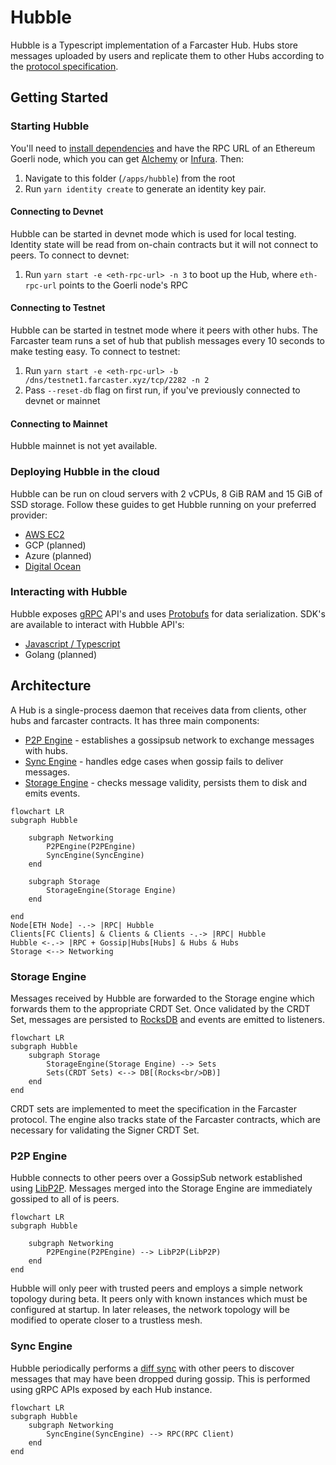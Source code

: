 # Hubble

Hubble is a Typescript implementation of a Farcaster Hub. Hubs store messages uploaded by users and replicate them to other Hubs according to the [protocol specification](https://github.com/farcasterxyz/protocol).

## Getting Started

### Starting Hubble

You'll need to [install dependencies](../../CONTRIBUTING.md#2-setting-up-your-development-environment) and have the RPC URL of an Ethereum Goerli node, which you can get [Alchemy](https://www.alchemy.com/) or [Infura](https://www.infura.io/). Then:

1. Navigate to this folder (`/apps/hubble`) from the root
2. Run `yarn identity create` to generate an identity key pair.

#### Connecting to Devnet

Hubble can be started in devnet mode which is used for local testing. Identity state will be read from on-chain contracts but
it will not connect to peers. To connect to devnet:

1. Run `yarn start -e <eth-rpc-url> -n 3` to boot up the Hub, where `eth-rpc-url` points to the Goerli node's RPC

#### Connecting to Testnet

Hubble can be started in testnet mode where it peers with other hubs. The Farcaster team runs a set of hub that publish
messages every 10 seconds to make testing easy. To connect to testnet:

1. Run `yarn start -e <eth-rpc-url> -b /dns/testnet1.farcaster.xyz/tcp/2282 -n 2`
2. Pass `--reset-db` flag on first run, if you've previously connected to devnet or mainnet

#### Connecting to Mainnet

Hubble mainnet is not yet available.

### Deploying Hubble in the cloud

Hubble can be run on cloud servers with 2 vCPUs, 8 GiB RAM and 15 GiB of SSD storage. Follow these guides to get Hubble running on your preferred provider:

- [AWS EC2](https://warpcast.notion.site/Set-up-Hubble-on-EC2-Public-23b4e81d8f604ca9bf8b68f4bb086042)
- GCP (planned)
- Azure (planned)
- [Digital Ocean](https://warpcast.notion.site/Set-up-Hubble-on-DigitalOcean-Public-e38173c487874c91828665e73eac94c1)

### Interacting with Hubble

Hubble exposes [gRPC](https://grpc.io/) API's and uses [Protobufs](https://github.com/protocolbuffers/protobuf) for data serialization. SDK's are available to interact with Hubble API's:

- [Javascript / Typescript](../../packages/hub-nodejs/)
- Golang (planned)

## Architecture

A Hub is a single-process daemon that receives data from clients, other hubs and farcaster contracts. It has three main components:

- [P2P Engine]() - establishes a gossipsub network to exchange messages with hubs.
- [Sync Engine]() - handles edge cases when gossip fails to deliver messages.
- [Storage Engine]() - checks message validity, persists them to disk and emits events.

```mermaid
flowchart LR
subgraph Hubble

    subgraph Networking
        P2PEngine(P2PEngine)
        SyncEngine(SyncEngine)
    end

    subgraph Storage
        StorageEngine(Storage Engine)
    end

end
Node[ETH Node] -.-> |RPC| Hubble
Clients[FC Clients] & Clients & Clients -.-> |RPC| Hubble
Hubble <-.-> |RPC + Gossip|Hubs[Hubs] & Hubs & Hubs
Storage <--> Networking
```

### Storage Engine

Messages received by Hubble are forwarded to the Storage engine which forwards them to the appropriate CRDT Set. Once validated by the CRDT Set, messages are persisted to [RocksDB](https://github.com/facebook/rocksdb) and events are emitted to listeners.

```mermaid
flowchart LR
subgraph Hubble
    subgraph Storage
        StorageEngine(Storage Engine) --> Sets
        Sets(CRDT Sets) <--> DB[(Rocks<br/>DB)]
    end
end
```

CRDT sets are implemented to meet the specification in the Farcaster protocol. The engine also tracks state of the Farcaster contracts, which are necessary for validating the Signer CRDT Set.

### P2P Engine

Hubble connects to other peers over a GossipSub network established using [LibP2P](https://github.com/libp2p/libp2p). Messages merged into the Storage Engine are immediately gossiped to all of is peers.

```mermaid
flowchart LR
subgraph Hubble

    subgraph Networking
        P2PEngine(P2PEngine) --> LibP2P(LibP2P)
    end
end
```

Hubble will only peer with trusted peers and employs a simple network topology during beta. It peers only with known instances which must be configured at startup. In later releases, the network topology will be modified to operate closer to a trustless mesh.

### Sync Engine

Hubble periodically performs a [diff sync](https://github.com/farcasterxyz/protocol#41-synchronization) with other peers to discover messages that may have been dropped during gossip. This is performed using gRPC APIs exposed by each Hub instance.

```mermaid
flowchart LR
subgraph Hubble
    subgraph Networking
        SyncEngine(SyncEngine) --> RPC(RPC Client)
    end
end
```
